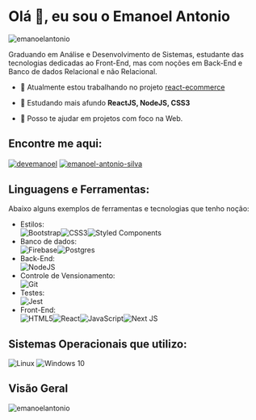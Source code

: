 # Olá 👋, eu sou o Emanoel Antonio

<p align="left"> <img src="https://komarev.com/ghpvc/?username=emanoelantonio&label=Profile%20views&color=0e75b6&style=flat" alt="emanoelantonio" /> </p>
Graduando em Análise e Desenvolvimento de Sistemas, estudante das tecnologias dedicadas ao Front-End, mas com noções em Back-End e Banco de dados Relacional e não Relacional.

- 🔭 Atualmente estou trabalhando no projeto [react-ecommerce](https://github.com/emanoelantonio/react-ecommerce)

- 🌱 Estudando mais afundo **ReactJS, NodeJS, CSS3**
- 💬 Posso te ajudar em projetos com foco na Web.

## Encontre me aqui:
<p align="left">
<a href="https://twitter.com/devemanoel" target="blank"><img align="center" src="https://img.shields.io/badge/Twitter-%231DA1F2.svg?style=for-the-badge&logo=Twitter&logoColor=white" alt="devemanoel" /></a>
<a href="https://linkedin.com/in/emanoel-antonio-silva" target="blank"><img align="center" src="https://img.shields.io/badge/linkedin-%230077B5.svg?style=for-the-badge&logo=linkedin&logoColor=white" alt="emanoel-antonio-silva"/></a>
</p>

## Linguagens e Ferramentas:
Abaixo alguns exemplos de ferramentas e tecnologias que tenho noção:

- Estilos:<br>
![Bootstrap](https://img.shields.io/badge/bootstrap-%23563D7C.svg?style=for-the-badge&logo=bootstrap&logoColor=white)![CSS3](https://img.shields.io/badge/css3-%231572B6.svg?style=for-the-badge&logo=css3&logoColor=white)![Styled Components](https://img.shields.io/badge/styled--components-DB7093?style=for-the-badge&logo=styled-components&logoColor=white)<br>
 - Banco de dados:<br>
![Firebase](https://img.shields.io/badge/firebase-%23039BE5.svg?style=for-the-badge&logo=firebase)![Postgres](https://img.shields.io/badge/postgres-%23316192.svg?style=for-the-badge&logo=postgresql&logoColor=white)<br>
 - Back-End:<br>
![NodeJS](https://img.shields.io/badge/node.js-6DA55F?style=for-the-badge&logo=node.js&logoColor=white)<br>
 - Controle de Vensionamento:<br>
![Git](https://img.shields.io/badge/git-%23F05033.svg?style=for-the-badge&logo=git&logoColor=white)<br>
- Testes:<br>
![Jest](https://img.shields.io/badge/-jest-%23C21325?style=for-the-badge&logo=jest&logoColor=white)
 - Front-End:<br>
![HTML5](https://img.shields.io/badge/html5-%23E34F26.svg?style=for-the-badge&logo=html5&logoColor=white)![React](https://img.shields.io/badge/react-%2320232a.svg?style=for-the-badge&logo=react&logoColor=%2361DAFB)![JavaScript](https://img.shields.io/badge/javascript-%23323330.svg?style=for-the-badge&logo=javascript&logoColor=%23F7DF1E)![Next JS](https://img.shields.io/badge/Next-black?style=for-the-badge&logo=next.js&logoColor=white)

## Sistemas Operacionais que utilizo:
![Linux](https://img.shields.io/badge/Linux-FCC624?style=for-the-badge&logo=linux&logoColor=black)
![Windows 10](https://img.shields.io/badge/Windows-0078D6?style=for-the-badge&logo=windows&logoColor=white)<br>
## Visão Geral
<p><img align="left" src="https://github-readme-stats.vercel.app/api/top-langs?username=emanoelantonio&show_icons=true&locale=en&layout=compact" alt="emanoelantonio" /></p>

